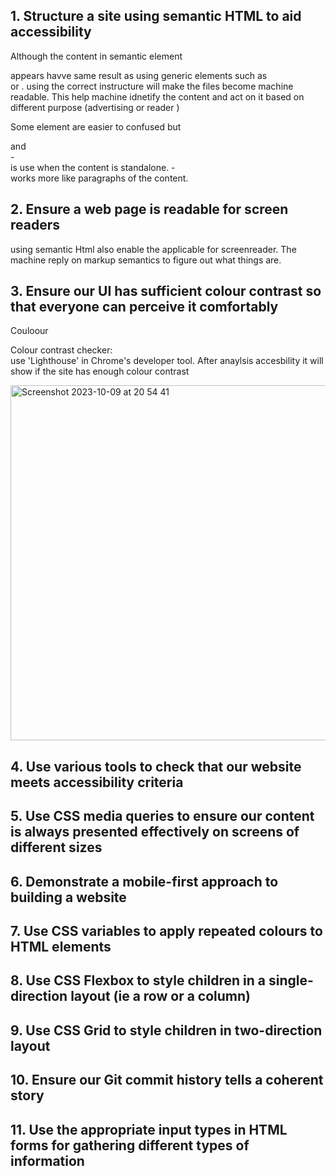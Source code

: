## 1. Structure a site using semantic HTML to aid accessibility
Although the content in semantic element <section> appears havve same result as using generic elements such as <div> or <span>. using the correct instructure will make the files become machine readable. This help machine idnetify the content and act on it based on different purpose (advertising or reader )

Some element are easier to confused but 
<section>  and  <article>
- <article> is use when the content is standalone. 
- <section> works more like paragraphs of the content.   



## 2. Ensure a web page is readable for screen readers

using semantic Html also enable the applicable for screenreader.  The machine reply on markup semantics to figure out what things are.

## 3. Ensure our UI has sufficient colour contrast so that everyone can perceive it comfortably

Couloour 

Colour contrast checker:   
use 'Lighthouse' in Chrome's developer tool. After anaylsis accesbility it will show if the site has enough colour contrast 

<img width="568" alt="Screenshot 2023-10-09 at 20 54 41" src="https://github.com/FAC29A/lucien-portfolio/assets/128807685/e84ef7f2-3657-4112-8c0e-3b657690353f">


## 4. Use various tools to check that our website meets accessibility criteria

## 5. Use CSS media queries to ensure our content is always presented effectively on screens of different sizes

## 6. Demonstrate a mobile-first approach to building a website

## 7. Use CSS variables to apply repeated colours to HTML elements

## 8. Use CSS Flexbox to style children in a single-direction layout (ie a row or a column)

## 9. Use CSS Grid to style children in two-direction layout

## 10. Ensure our Git commit history tells a coherent story

## 11. Use the appropriate input types in HTML forms for gathering different types of information
